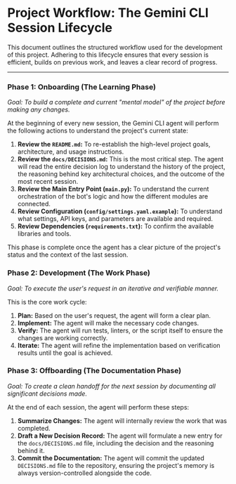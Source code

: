 # Project Workflow: The Gemini CLI Session Lifecycle

This document outlines the structured workflow used for the development of this project. Adhering to this lifecycle ensures that every session is efficient, builds on previous work, and leaves a clear record of progress.

---

### **Phase 1: Onboarding (The Learning Phase)**

*Goal: To build a complete and current "mental model" of the project before making any changes.*

At the beginning of every new session, the Gemini CLI agent will perform the following actions to understand the project's current state:

1.  **Review the `README.md`:** To re-establish the high-level project goals, architecture, and usage instructions.
2.  **Review the `docs/DECISIONS.md`:** This is the most critical step. The agent will read the entire decision log to understand the history of the project, the reasoning behind key architectural choices, and the outcome of the most recent session.
3.  **Review the Main Entry Point (`main.py`):** To understand the current orchestration of the bot's logic and how the different modules are connected.
4.  **Review Configuration (`config/settings.yaml.example`):** To understand what settings, API keys, and parameters are available and required.
5.  **Review Dependencies (`requirements.txt`):** To confirm the available libraries and tools.

This phase is complete once the agent has a clear picture of the project's status and the context of the last session.

### **Phase 2: Development (The Work Phase)**

*Goal: To execute the user's request in an iterative and verifiable manner.*

This is the core work cycle:

1.  **Plan:** Based on the user's request, the agent will form a clear plan.
2.  **Implement:** The agent will make the necessary code changes.
3.  **Verify:** The agent will run tests, linters, or the script itself to ensure the changes are working correctly.
4.  **Iterate:** The agent will refine the implementation based on verification results until the goal is achieved.

### **Phase 3: Offboarding (The Documentation Phase)**

*Goal: To create a clean handoff for the next session by documenting all significant decisions made.*

At the end of each session, the agent will perform these steps:

1.  **Summarize Changes:** The agent will internally review the work that was completed.
2.  **Draft a New Decision Record:** The agent will formulate a new entry for the `docs/DECISIONS.md` file, including the decision and the reasoning behind it.
3.  **Commit the Documentation:** The agent will commit the updated `DECISIONS.md` file to the repository, ensuring the project's memory is always version-controlled alongside the code.
